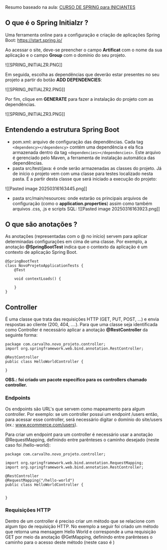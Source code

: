 
Resumo baseado na aula: [CURSO DE SPRING para INICIANTES](https://www.youtube.com/watch?v=YY_hf0FOIcU&t=898s)

## O que é o Spring Initialzr ?

Uma ferramenta online para a configuração e criação de aplicações Spring Boot: https://start.spring.io/

Ao acessar o site, deve-se preencher o campo **Artificat** com o nome da sua aplicação e o campo **Group** com o domínio do seu projeto.

![[SPRING_INITIALZR.PNG]]

Em seguida, escolha as dependências que deverão estar presentes no seu projeto a partir do botão **ADD DEPENDENCIES**:

![[SPRING_INITIALZR2.PNG]]

Por fim, clique em **GENERATE** para fazer a instalação do projeto com as dependências.

![[SPRING_INITIALZR3.PNG]]

## Entendendo a estrutura Spring Boot

- pom.xml: arquivo de configuração das dependências. Cada tag ``` <dependency></dependency> ``` contém uma dependência e ela fica armazenada dentro da tag ```<dependencies></dependencies>```. Este arquivo é gerenciado pelo Maven, a ferramenta de instalação automática das dependências.
- pasta src/test/java: é onde serão armazenadas as classes do projeto. Já de início o projeto vem com uma classe para testes localizado nesta pasta. É a partir desta classe que será iniciado a execução do projeto:

![[Pasted image 20250316163445.png]]

- pasta src/main/resources: onde estarão os principais arquivos de configuração (como o **application.properties**) assim como também arquivos .css, .js e scripts SQL:
![[Pasted image 20250316163923.png]]

## O que são anotações ?

As anotações (representadas com o @ no início) servem para aplicar determinadas configurações em cima de uma classe. Por exemplo, a anotação **@SpringBootTest** indica que o contexto da aplicação é um contexto de aplicação Spring Boot.

```
@SpringBootTest
class NovoProjetoApplicationTests {
	@Test

	void contextLoads() {

	}
}
```

## Controller

É uma classe que trata das requisições HTTP (GET, PUT, POST, ...) e envia respostas ao cliente (200, 404, ....). Para que uma classe seja identificada como Controller é necessário aplicar a anotação **@RestController** da seguinte forma:

```
package com.carvalho.novo_projeto.controller;
import org.springframework.web.bind.annotation.RestController;

@RestController
public class HelloWorldController {

}
```

 **OBS.: foi criado um pacote específico para os controllers chamado controller.**

### Endpoints

Os endpoints são URL's que servem como mapeamento para algum controller. Por exemplo: se um controller possui um endpoint /users então, para acessar esse controller, será necessário digitar o domínio do site/users (ex.: www.ecommerce.com/users).

Para criar um endpoint para um controller é necessário usar a anotação @RequestMapping, definindo entre parênteses o caminho desejado (neste caso foi /hello-world):

```
package com.carvalho.novo_projeto.controller;

import org.springframework.web.bind.annotation.RequestMapping;
import org.springframework.web.bind.annotation.RestController;

@RestController
@RequestMapping("/hello-world")
public class HelloWorldController {

  
}
```

### Requisições HTTP

Dentro de um controller é preciso criar um método que se relacione com algum tipo de requisição HTTP. No exemplo a seguir foi criado um método que retorna uma mensagem Hello World e corresponde a uma requisição GET por meio da anotação @GetMapping, definindo entre parênteses o caminho para o acesso deste método (neste caso é )
